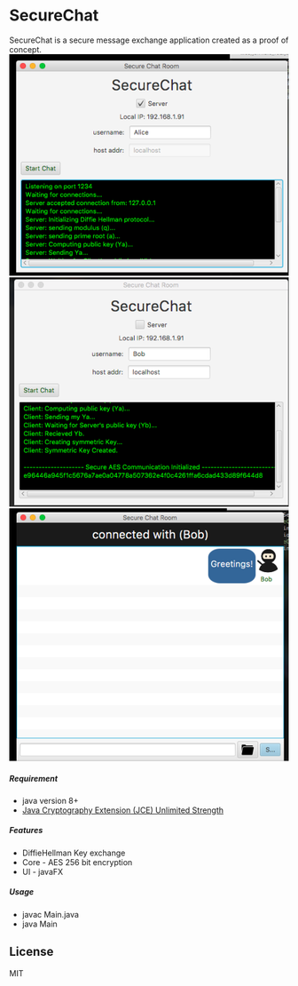 # SecureChat

SecureChat is a secure message exchange application created as a proof of concept. 
![alt text](https://github.com/BendingUnit-22/SecureChat/blob/master/alice.png "alice")
![alt text](https://github.com/BendingUnit-22/SecureChat/blob/master/bob.png "bob")
![alt text](https://github.com/BendingUnit-22/SecureChat/blob/master/chat.png "chatroom")
#####  Requirement
 - java version 8+
  - [Java Cryptography Extension (JCE) Unlimited Strength](http://www.oracle.com/technetwork/java/javase/downloads/jce8-download-2133166.html)
#####  Features
 - DiffieHellman Key exchange
 - Core - AES 256 bit encryption
 - UI - javaFX

##### Usage
 - javac Main.java
 - java Main

License
----
MIT
